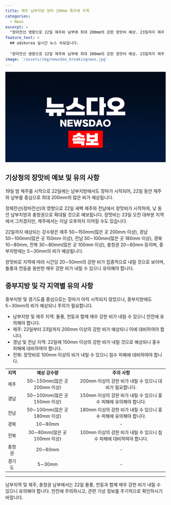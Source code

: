 ```yaml
---
title: 제주 남부지방 장마 200mm 폭우에 주목
categories:
  - News
excerpt: >
  "장마전선 영향으로 22일 제주와 남부에 최대 200mm의 강한 장맛비 예상. 23일까지 제주 50∼150mm, 경남 50∼100mm, 전남 50∼100mm, 경북 10∼80mm 등으로 예보. 중부 및 수도권에도 5∼30mm의 비 예상. 각 지역별로 시간당 20∼50mm의 강한 비 집중 예상. 기상청은 돌풍과 함께 매우 강한 비 예상, 주의 요망."
feature_text: >
  ## adskorea 실시간 뉴스 속보입니다.

  "장마전선 영향으로 22일 제주와 남부에 최대 200mm의 강한 장맛비 예상. 23일까지 제주 50∼150mm, 경남 50∼100mm, 전남 50∼100mm, 경북 10∼80mm 등으로 예보. 중부 및 수도권에도 5∼30mm의 비 예상. 각 지역별로 시간당 20∼50mm의 강한 비 집중 예상. 기상청은 돌풍과 함께 매우 강한 비 예상, 주의 요망."
image: '/assets/img/newsdao_breakingnews.jpg'
---
```


<p><img src="/assets/img/newsdao_breakingnews.jpg" alt="adskorea 속보" /></p>

<h2 data-ke-size="size26">기상청의 장맛비 예보 및 유의 사항</h2>

<p data-ke-size="size16">19일 밤 제주를 시작으로 22일에는 남부지방에서도 장마가 시작되어, 22일 동안 제주와 남부를 중심으로 최대 200mm의 많은 비가 예상됩니다.</p>

<p data-ke-size="size16">정체전선(장마전선)의 영향으로 22일 새벽 제주와 전남에서 장맛비가 시작하여, 낮 동안 남부지방과 충청권으로 확대될 것으로 예보됩니다. 장맛비는 23일 오전 대부분 지역에서 그치겠지만, 제주에서는 이날 오후까지 이어질 수도 있습니다.</p>

<p data-ke-size="size16">22일까지 예상되는 강수량은 제주 50∼150mm(많은 곳 200mm 이상), 경남 50∼100mm(많은 곳 150mm 이상), 전남 50∼100mm(많은 곳 180mm 이상), 경북 10∼80mm, 전북 30∼80mm(많은 곳 100mm 이상), 충청권 20∼60mm 등이며, 중부지방에는 5∼30mm의 비가 예상됩니다.</p>

<p data-ke-size="size16">장맛비로 지역에 따라 시간당 20∼50mm의 강한 비가 집중적으로 내릴 것으로 보이며, 돌풍과 천둥을 동반한 매우 강한 비가 내릴 수 있으니 유의해야 합니다.</p>

<h2 data-ke-size="size26">중부지방 및 각 지역별 유의 사항</h2>

<p data-ke-size="size16">중부지방 및 경기도를 중심으로는 장마가 아직 시작되지 않았으나, 중부지방에도 5∼30mm의 비가 예상되니 주의가 필요합니다.</p>

<ul>
    <li>남부지방 및 제주 지역: 돌풍, 천둥과 함께 매우 강한 비가 내릴 수 있으니 안전에 유의해야 합니다.</li>
    <li>제주: 22일부터 23일까지 200mm 이상의 강한 비가 예상되니 이에 대비하여야 합니다.</li>
    <li>경남 및 전남 지역: 22일에 150mm 이상의 강한 비가 내릴 것으로 예상되니 홍수 피해에 대비하여야 합니다.</li>
    <li>전북: 장맛비로 100mm 이상의 비가 내릴 수 있으니 침수 피해에 대비하여야 합니다.</li>
</ul>

<table>
    <tr>
        <td style="text-align: center; height: 17px;"><b>지역</b></td>
        <td style="text-align: center; height: 17px;"><b>예상 강수량</b></td>
        <td style="text-align: center; height: 17px;"><b>주의 사항</b></td>
    </tr>
    <tr>
        <td style="text-align: center; height: 17px;">제주</td>
        <td style="text-align: center; height: 17px;">50∼150mm(많은 곳 200mm 이상)</td>
        <td style="text-align: center; height: 17px;">200mm 이상의 강한 비가 내릴 수 있으니 대비가 필요합니다.</td>
    </tr>
    <tr>
        <td style="text-align: center; height: 17px;">경남</td>
        <td style="text-align: center; height: 17px;">50∼100mm(많은 곳 150mm 이상)</td>
        <td style="text-align: center; height: 17px;">150mm 이상의 강한 비가 내릴 수 있으니 홍수 피해에 유의해야 합니다.</td>
    </tr>
    <tr>
        <td style="text-align: center; height: 17px;">전남</td>
        <td style="text-align: center; height: 17px;">50∼100mm(많은 곳 180mm 이상)</td>
        <td style="text-align: center; height: 17px;">180mm 이상의 강한 비가 내릴 수 있으니 홍수 피해에 유의해야 합니다.</td>
    </tr>
    <tr>
        <td style="text-align: center; height: 17px;">경북</td>
        <td style="text-align: center; height: 17px;">10∼80mm</td>
        <td style="text-align: center; height: 17px;">-</td>
    </tr>
    <tr>
        <td style="text-align: center; height: 17px;">전북</td>
        <td style="text-align: center; height: 17px;">30∼80mm(많은 곳 100mm 이상)</td>
        <td style="text-align: center; height: 17px;">100mm 이상의 강한 비가 내릴 수 있으니 침수 피해에 대비하여야 합니다.</td>
    </tr>
    <tr>
        <td style="text-align: center; height: 17px;">충청권</td>
        <td style="text-align: center; height: 17px;">20∼60mm</td>
        <td style="text-align: center; height: 17px;">-</td>
    </tr>
    <tr>
        <td style="text-align: center; height: 17px;">경기도</td>
        <td style="text-align: center; height: 17px;">5∼30mm</td>
        <td style="text-align: center; height: 17px;">-</td>
    </tr>
</table>

<hr>

<p data-ke-size="size16">남부지역 및 제주, 충청권 남부에서는 22일 돌풍, 천둥과 함께 매우 강한 비가 내릴 수 있으니 유의해야 합니다. 안전에 주의하시고, 관련 기상 정보를 주기적으로 확인하시기 바랍니다.</p>

